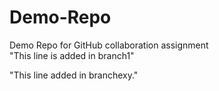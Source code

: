 # Demo-Repo
Demo Repo for GitHub collaboration assignment  
"This line is added in branch1"  

"This line added in branchexy." 
